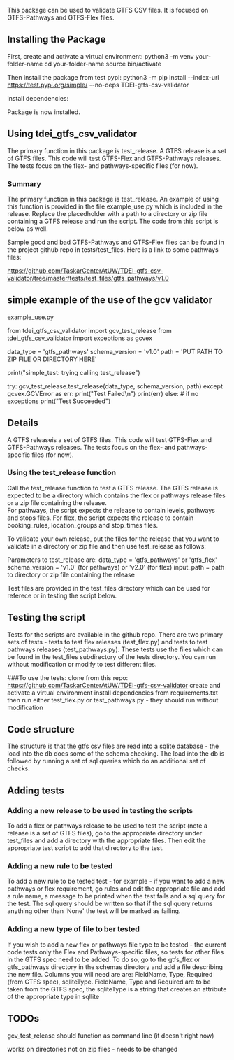 This package can be used to validate GTFS CSV files. It is
focused on GTFS-Pathways and GTFS-Flex files. 

## Installing the Package
First, create and activate a virtual environment:
python3 -m venv your-folder-name
cd your-folder-name
source bin/activate

Then install the package from test pypi:
python3 -m pip install --index-url https://test.pypi.org/simple/ --no-deps TDEI-gtfs-csv-validator

install dependencies:


Package is now installed.

## Using tdei_gtfs_csv_validator
The primary function in this package is test_release. A GTFS release
is a set of GTFS files. This code will test GTFS-Flex and GTFS-Pathways
releases. The tests focus on the flex- and pathways-specific files (for now).

### Summary
The primary function in this package is test_release. An example of using
this function is provided in the file example_use.py which is included in the release.
Replace the placedholder with a path to a directory or zip file containing a GTFS
release and run the script. The code from this script is below as well.

Sample good and bad GTFS-Pathways and GTFS-Flex files can be found in the project
github repo in tests/test_files. Here is a link to some pathways files:

https://github.com/TaskarCenterAtUW/TDEI-gtfs-csv-validator/tree/master/tests/test_files/gtfs_pathways/v1.0

## simple example of the use of the gcv validator

example_use.py

from tdei_gtfs_csv_validator import gcv_test_release
from tdei_gtfs_csv_validator import exceptions as gcvex

data_type = 'gtfs_pathways'
schema_version = 'v1.0'
path = 'PUT PATH TO ZIP FILE OR DIRECTORY HERE'

print("simple_test: trying calling test_release")

try:
    gcv_test_release.test_release(data_type, schema_version, path)
except gcvex.GCVError as err:
    print("Test Failed\n")
    print(err)
else: # if no exceptions
    print("Test Succeeded")


## Details
A GTFS releaseis a set of GTFS files. This code will test GTFS-Flex and GTFS-Pathways
releases. The tests focus on the flex- and pathways-specific files (for now).

### Using the test_release function
Call the test_release function to test a GTFS release. The GTFS release is
expected to be a directory which contains the flex or pathways release files
or a zip file containing the release.  
For pathways, the script expects the release to contain levels, pathways and stops files. For flex, the script expects the release to contain booking_rules, location_groups and stop_times files.

To validate your own release, put the files for the release that you want to validate in a directory or zip file and then use test_release as follows:

Parameters to test_release are:
    data_type = 'gtfs_pathways' or 'gtfs_flex' 
    schema_version = 'v1.0' (for pathways) or 'v2.0' (for flex)
    input_path = path to directory or zip file containing the release 

Test files are provided in the test_files directory which can be used for referece or in testing the script below.

## Testing the script
Tests for the scripts are available in the github repo. There are two primary sets of tests - tests to test flex releases (test_flex.py) and tests to test pathways releases (test_pathways.py). These tests use the files which can be found in the test_files subdirectory of the tests directory. You can run without modification or modify to test different files.  

###To use the tests:
clone from this repo: https://github.com/TaskarCenterAtUW/TDEI-gtfs-csv-validator
create and activate a virtual environment
install dependencies from requirements.txt
then run either test_flex.py or test_pathways.py - they should run without modification

## Code structure
The structure is that the gtfs csv files are read into a sqlite database - the load into
the db does some of the schema checking. The load into the db is followed by running a set of sql
queries which do an additional set of checks.

## Adding tests 
### Adding a new release to be used in testing the scripts
To add a flex or pathways release to be used to test the script (note a release is a set of GTFS files), go to the appropriate directory under test_files and add a directory with the appropriate files. Then edit the appropriate test script to add that directory to the test.

### Adding a new rule to be tested 
To add a new rule to be tested test - for example - if you want to add a new pathways or flex requirement, go rules and edit the appropriate file and add a rule name, a message to be printed when the test fails and a sql query for the test. The sql query should be written so that if the sql query returns anything other than 'None' the test will be marked as failing.

### Adding a new type of file to ber tested
If you wish to add a new flex or pathways file type to be tested - the current code tests only the Flex and Pathways-specific files, so tests for other files in the GTFS spec need to be added. To do so, go to the gtfs_flex or gtfs_pathways directory in the schemas directory and add a file describing the new file. Columns you will need are are: FieldName, Type, Required (from GTFS spec), sqliteType. FieldName, Type and Required are to be taken from the GTFS spec, the sqliteType is a string that creates an attribute of the appropriate type in sqllite


## TODOs
gcv_test_release should function as command line (it doesn't right now)

works on directories not on zip files - needs to be changed